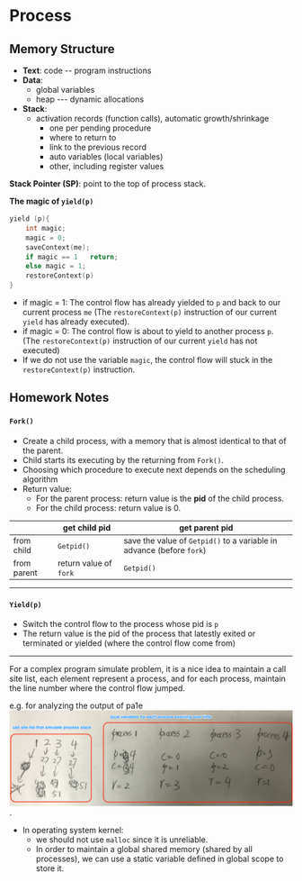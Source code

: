 # Process

## Memory Structure
* **Text**: code -- program instructions
* **Data**:
    * global variables
    * heap --- dynamic allocations
* **Stack**:
    * activation records (function calls), automatic growth/shrinkage
        * one per pending procedure
        * where to return to
        * link to the previous record
        * auto variables (local variables)
        * other, including register values

**Stack Pointer (SP)**: point to the top of process stack.

**The magic of `yield(p)`**
```C
yield (p){
    int magic;
    magic = 0;
    saveContext(me);
    if magic == 1   return;
    else magic = 1;
    restoreContext(p)
}
```
* if magic = 1: The control flow has already yielded to `p` and back to our current process `me` (The `restoreContext(p)` instruction of our current `yield` has already executed).
* if magic = 0: The control flow is about to yield to another process `p`. (The `restoreContext(p)` instruction of our current `yield` has not executed)
* If we do not use the variable `magic`, the control flow will stuck in the `restoreContext(p)` instruction.



## Homework Notes


#### `Fork()`
* Create a child process, with a memory that is almost identical to that of the parent.
* Child starts its executing by the returning from `Fork()`.
* Choosing which procedure to execute next depends on the scheduling algorithm
* Return value:
    * For the parent process: return value is the **pid** of the child process.
    * For the child process: return value is 0.

|  | get child pid | get parent pid |
| -- | -- | -- |
| from child | `Getpid()` | save the value of `Getpid()` to a variable in advance (before `fork`) |
| from parent | return value of `fork` | `Getpid()` |

---
#### `Yield(p)`
* Switch the control flow to the process whose pid is `p`
* The return value is the pid of the process that latestly exited or terminated or yielded (where the control flow come from)

---

For a complex program simulate problem, it is a nice idea to maintain a call site list, each element represent a process, and for each process, maintain the line number where the control flow jumped.


e.g. for analyzing the output of pa1e ![](IMG_0612.png).

* In operating system kernel:
    * we should not use `malloc` since it is unreliable.
    * In order to maintain a global shared memory (shared by all processes), we can use a static variable defined in global scope to store it.